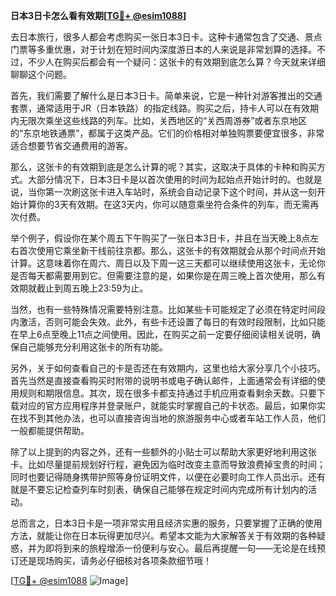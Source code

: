 **日本3日卡怎么看有效期[[TG💪+ @esim1088](https://t.me/s/esim1088)]**

去日本旅行，很多人都会考虑购买一张日本3日卡。这种卡通常包含了交通、景点门票等多重优惠，对于计划在短时间内深度游日本的人来说是非常划算的选择。不过，不少人在购买后都会有一个疑问：这张卡的有效期到底怎么算？今天就来详细聊聊这个问题。

首先，我们需要了解什么是日本3日卡。简单来说，它是一种针对游客推出的交通套票，通常适用于JR（日本铁路）的指定线路。购买之后，持卡人可以在有效期内无限次乘坐这些线路的列车。比如，关西地区的“关西周游券”或者东京地区的“东京地铁通票”，都属于这类产品。它们的价格相对单独购票要便宜很多，非常适合想要节省交通费用的游客。

那么，这张卡的有效期到底是怎么计算的呢？其实，这取决于具体的卡种和购买方式。大部分情况下，日本3日卡是以首次使用的时间为起始点开始计时的。也就是说，当你第一次刷这张卡进入车站时，系统会自动记录下这个时间，并从这一刻开始计算你的3天有效期。在这3天内，你可以随意乘坐符合条件的列车，而无需再次付费。

举个例子，假设你在某个周五下午购买了一张日本3日卡，并且在当天晚上8点左右首次使用它乘坐新干线前往京都。那么，这张卡的有效期就会从那个时间点开始计算。这意味着你在周六、周日以及下周一这三天都可以继续使用这张卡，无论你是否每天都需要用到它。但需要注意的是，如果你是在周三晚上首次使用，那么有效期就截止到周五晚上23:59为止。

当然，也有一些特殊情况需要特别注意。比如某些卡可能规定了必须在特定时间段内激活，否则可能会失效。此外，有些卡还设置了每日的有效时段限制，比如只能在早上6点至晚上11点之间使用。因此，在购买之前一定要仔细阅读相关说明，确保自己能够充分利用这张卡的所有功能。

另外，关于如何查看自己的卡是否还在有效期内，这里也给大家分享几个小技巧。首先当然是直接查看购买时附带的说明书或电子确认邮件，上面通常会有详细的使用规则和期限信息。其次，现在很多卡都支持通过手机应用查看剩余天数。只要下载对应的官方应用程序并登录账户，就能实时掌握自己的卡状态。最后，如果你实在找不到其他办法，也可以直接咨询当地的旅游服务中心或者车站工作人员，他们一般都能提供帮助。

除了以上提到的内容之外，还有一些额外的小贴士可以帮助大家更好地利用这张卡。比如尽量提前规划好行程，避免因为临时改变主意而导致浪费掉宝贵的时间；同时也要记得随身携带护照等身份证明文件，以便在必要时向工作人员出示。还有就是不要忘记检查列车时刻表，确保自己能够在规定时间内完成所有计划内的活动。

总而言之，日本3日卡是一项非常实用且经济实惠的服务，只要掌握了正确的使用方法，就能让你在日本玩得更加尽兴。希望本文能为大家解答关于有效期的各种疑惑，并为即将到来的旅程增添一份便利与安心。最后再提醒一句——无论是在线预订还是现场购买，请务必仔细核对各项条款细节哦！

[[TG💪+ @esim1088](https://t.me/s/esim1088) ![Image](https://i.postimg.cc/4NQfJmqS/Snipaste-2025-05-13-00-14-12.png)]